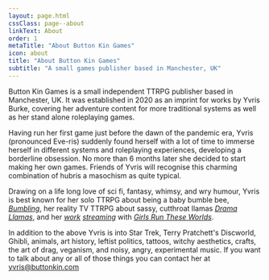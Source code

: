 ```yaml
---
layout: page.html
cssClass: page--about
linkText: About
order: 1
metaTitle: "About Button Kin Games"
icon: about
title: "About Button Kin Games"
subtitle: "A small games publisher based in Manchester, UK"
---
```


<p>
    Button Kin Games is a small independent TTRPG publisher based in Manchester, UK. It was established in 2020 as an imprint for works by Yvris Burke, covering her adventure content for more traditional systems as well as her stand alone roleplaying games.
</p><p>
    Having run her first game just before the dawn of the pandemic era, Yvris (pronounced Eve-ris) suddenly found herself with a lot of time to immerse herself in different systems and roleplaying experiences, developing a borderline obsession. No more than 6 months later she decided to start making her own games. Friends of Yvris will recognise this charming combination of hubris a masochism as quite typical.
</p><p>
    Drawing on a life long love of sci fi, fantasy, whimsy, and wry humour, Yvris is best known for her solo TTRPG about being a baby bumble bee, <a href="/bumbling/"><i>Bumbling</i></a>, her reality TV TTRPG about sassy, cutthroat llamas <a href="/drama-llamas/"><i>Drama Llamas</i></a>, and her <a href="https://www.youtube.com/watch?v=h9JJWbzp1YI" target="_blank"><i>work</i></a> <a href="https://www.youtube.com/watch?v=WNjlJOIvbAI" target="_blank"><i>streaming</i></a> with <a href="https://www.twitch.tv/girlsruntheseworlds" target="_blank"><i>Girls Run These Worlds</i></a>.
</p><p>
    In addition to the above Yvris is into Star Trek, Terry Pratchett's Discworld, Ghibli, animals, art history, leftist politics, tattoos, witchy aesthetics, crafts, the art of drag, veganism, and noisy, angry, experimental music. If you want to talk about any or all of those things you can contact her at <a href="mailto:yvris@buttonkin.com">yvris@buttonkin.com</a>
</p>
